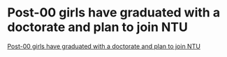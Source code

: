 # Post-00 girls have graduated with a doctorate and plan to join NTU
[Post-00 girls have graduated with a doctorate and plan to join NTU](https://aiwithcloud.com/2022/09/19/post_00_girls_have_graduated_with_a_doctorate_and_plan_to_join_ntu/)